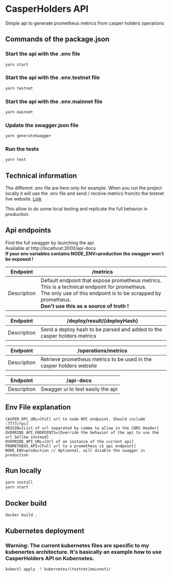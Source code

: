 # CasperHolders API

Simple api to generate prometheus metrics from casper holders operations

## Commands of the package.json

### Start the api with the .env file
```bash
yarn start
```
### Start the api with the .env.testnet file
```bash
yarn testnet
```
### Start the api with the .env.mainnet file
```bash
yarn mainnet
```
### Update the swagger.json file
```bash
yarn generateSwagger
```
### Run the tests
```bash
yarn test
```

## Technical information

The different .env file are here only for example. When you run the project locally it will use the .env file and send /
receive metrics from/to the testnet live website. [Link](https://testnet.casperholders.io)

This allow to do some local testing and replicate the full behavior in production.

## Api endpoints

Find the full swagger by launching the api.  
Available at http://localhost:3000/api-docs  
**If your env variables contains NODE_ENV=production the swagger won't be exposed !**

| Endpoint    | /metrics                                        |
|-------------|-------------------------------------------------|
| Description | Default endpoint that expose prometheus metrics. <br> This is a technical endpoint for prometheus. <br> The only use of this endpoint is to be scrapped by prometheus. <br> **Don't use this as a source of truth !**|

| Endpoint    | /deploy/result/{deployHash}                                        |
|-------------|-------------------------------------------------|
| Description | Send a deploy hash to be parsed and added to the casper holders metrics |

| Endpoint    | /operations/metrics                                       |
|-------------|-------------------------------------------------|
| Description | Retrieve prometheus metrics to be used in the casper holders website |

| Endpoint    | /api-docs                                       |
|-------------|-------------------------------------------------|
| Description | Swagger ui to test easily the api |

## Env File explanation

```
CASPER_RPC_URL=[Full url to node RPC endpoint. Should include :7777/rpc]
ORIGIN=[List of url separated by comma to allow in the CORS Header]
OVERRIDE_API_ENDPOINTS=[Override the behavior of the api to use the url bellow instead]
OVERRIDE_API_URL=[Url of an instance of the current api]
PROMETHEUS_API=[Full url to a prometheus v1 api endpoint]
NODE_ENV=production // Optionnal, will disable the swagger in production
```

## Run locally

```bash
yarn install
yarn start
```

## Docker build

```bash
docker build . 
```

## Kubernetes deployment

### Warning: The current kubernetes files are specific to my kubenertes architecture. It's basically an example how to use CasperHolders API on Kubernetes.

```bash
kubectl apply -f kubernetes/(testnet|mainnet)/
```